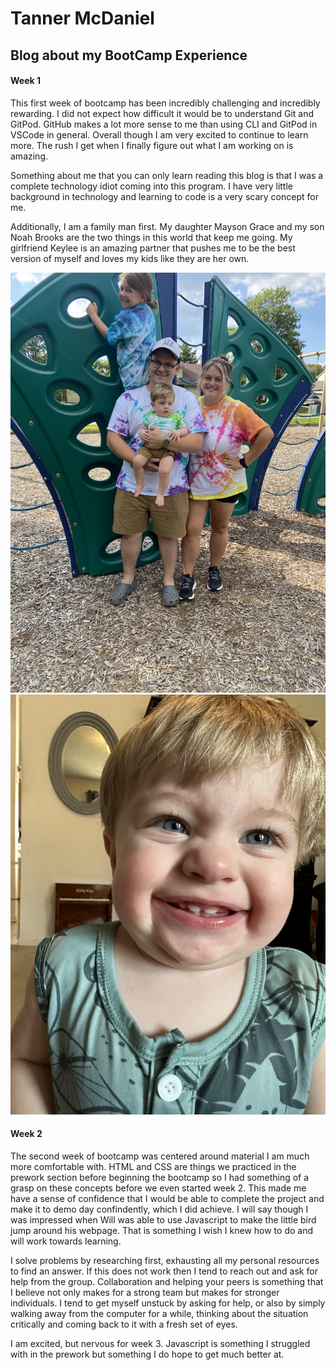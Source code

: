 # Tanner McDaniel
## Blog about my BootCamp Experience

#### Week 1

This first week of bootcamp has been incredibly challenging and incredibly rewarding. I did not expect how difficult it would be to understand Git and GitPod. GitHub makes a lot more sense to me than using CLI and GitPod in VSCode in general. Overall though I am very excited to continue to learn more. The rush I get when I finally figure out what I am working on is amazing.

Something about me that you can only learn reading this blog is that I was a complete technology idiot coming into this program. I have very little background in technology and learning to code is a very scary concept for me. 

Additionally, I am a family man first. My daughter Mayson Grace and my son Noah Brooks are the two things in this world that keep me going. My girlfriend Keylee is an amazing partner that pushes me to be the best version of myself and loves my kids like they are her own.

![My Family](images/family.jpg)
![Noah](images/noah.jpg)

#### Week 2

The second week of bootcamp was centered around material I am much more comfortable with. HTML and CSS are things we practiced in the prework section before beginning the bootcamp so I had something of a grasp on these concepts before we even started week 2. This made me have a sense of confidence that I would be able to complete the project and make it to demo day confindently, which I did achieve. I will say though I was impressed when Will was able to use Javascript to make the little bird jump around his webpage. That is something I wish I knew how to do and will work towards learning.

I solve problems by researching first, exhausting all my personal resources to find an answer. If this does not work then I tend to reach out and ask for help from the group. Collaboration and helping your peers is something that I believe not only makes for a strong team but makes for stronger individuals. I tend to get myself unstuck by asking for help, or also by simply walking away from the computer for a while, thinking about the situation critically and coming back to it with a fresh set of eyes. 

I am excited, but nervous for week 3. Javascript is something I struggled with in the prework but something I do hope to get much better at. 
